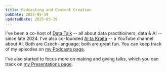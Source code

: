 ```yaml
---
title: Podcasting and Content Creation
pubDate: 2025-05-19
updatedDate: 2025-05-19
---
```

I've been a co-host of [Data Talk](https://datatalk.cz/) -- all about data practitioiners, data & AI -- since late 2024. I've also co-founded [AI ta Krajta](https://www.youtube.com/@aitakrajta_tv/videos) -- a YouTube channel about AI. Both are Czech-language; both are great fun. You can keep track of my episodes on [my Podcasts page](/podcasts/).

I've also started to focus more on making and giving talks, which you can track on [my Presentations page](/presentations/).